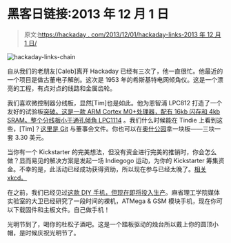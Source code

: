 # 黑客日链接:2013 年 12 月 1 日

> 原文:[https://hackaday . com/2013/12/01/hackaday-links-2013 年 12 月 1 日/](https://hackaday.com/2013/12/01/hackaday-links-december-1-2013/)

![hackaday-links-chain](../Images/da184e9bde007f88b719f5aafc440574.png)

自从我们的老朋友[Caleb]离开 Hackaday 已经有三次了，他一直很忙。他最近的一个项目是做古董电子解剖。这次是 1953 年的希斯基特电网倾角仪。这是一个漂亮的工程，有点对点的线路和金属齿轮。

我们喜欢微控制器分线板，显然[Tim]也是如此。他为恩智浦 LPC812 打造了一个友好的试验板[突破。这是一款 ARM Cortex M0+处理器，配有 16kb 闪存和 4kb SRAM。整个分线板小于](http://cpldcpu.wordpress.com/2013/11/23/breadboardable-break-out-board-for-the-nxp-lpc812/)[通孔倾角 LPC1114](http://hackaday.com/2013/10/15/breadboarding-with-a-arm-microcontroller/) 。我们什么时候能在 Tindie 上看到这些，[Tim]？[这里是 Git](https://github.com/cpldcpu/LPC812breakout) 与董事会文件。你也可以在[奥什公园](http://oshpark.com/shared_projects/rQra0bCX)拿一块板——三块一套 3.30 美元。

当你有一个 Kickstarter 的完美想法，但没有资金进行完美的推销时，你会怎么做？显而易见的解决方案是发起一场 Indiegogo 运动，为你的 Kickstarter 筹集资金。不幸的是，此活动已经成功获得资助，所以现在参与已经太晚了。[相关 xkcd。](http://xkcd.com/1055/)

在之前，我们已经见过[这款 DIY 手机，但现在](http://hackaday.com/2012/04/25/diy-cellphone/)[即将投入生产](http://web.media.mit.edu/~mellis/cellphone/index.html)。麻省理工学院媒体实验室的大卫已经研究了一段时间的裸机，ATMega & GSM 模块手机，现在你可以下载固件和主板文件。自己做手机！

光明节到了，喝你的杜松子酒吧。这是一个踏板驱动的烛台所以戴上你的圆顶小帽，是时候庆祝光明节了。